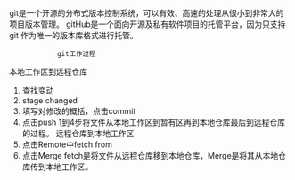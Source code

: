 git是一个开源的分布式版本控制系统，可以有效、高速的处理从很小到非常大的项目版本管理。
gitHub是一个面向开源及私有软件项目的托管平台，因为只支持git 作为唯一的版本库格式进行托管。
                
                
                
                git工作过程
 本地工作区到远程仓库
   1. 查找变动
   2. stage changed
   3. 填写对修改的概括，点击commit
   4. 点击push
    1到4步将文件从本地工作区到暂有区再到本地仓库最后到远程仓库的过程。
    远程仓库到本地工作区
   1. 点击Remote中fetch from
   2. 点击Merge
   fetch是将文件从远程仓库移到本地仓库，Merge是将其从本地仓库传到本地工作区。

